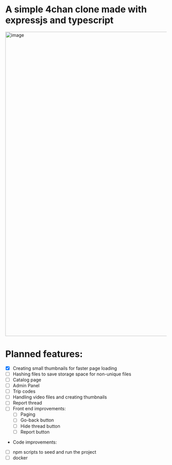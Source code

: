 # A simple 4chan clone made with expressjs and typescript
<img width="1370" height="952" alt="image" src="https://github.com/user-attachments/assets/3ae28604-4b23-4c7a-9b64-a5b418cb4881" />

# Planned features:
- [x] Creating small thumbnails for faster page loading
- [ ] Hashing files to save storage space for non-unique files
- [ ] Catalog page
- [ ] Admin Panel
- [ ] Trip codes
- [ ] Handling video files and creating thumbnails
- [ ] Report thread
- [ ] Front end improvements:
  - [ ] Paging
  - [ ] Go-back button
  - [ ] Hide thread button
  - [ ] Report button

* Code improvements:
- [ ] npm scripts to seed and run the project
- [ ] docker
